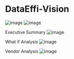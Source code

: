# DataEffi-Vision


![image](https://github.com/AbdullahSalman237/DataEffi-Vision/assets/95604914/2b0498cf-a86b-47fd-ac6b-0f3dd7163bbb)
![image](https://github.com/AbdullahSalman237/DataEffi-Vision/assets/95604914/67432fc9-a69d-45a3-aa29-734b6d23355e)

Executive Summary
![image](https://github.com/AbdullahSalman237/DataEffi-Vision/assets/95604914/d1094ab5-c496-4a1e-a3f5-b98d6f90a3ef)

What if Analysis
![image](https://github.com/AbdullahSalman237/DataEffi-Vision/assets/95604914/bf873c29-8937-4249-89f3-da846cb4dc09)

Vendor Analysis
![image](https://github.com/AbdullahSalman237/DataEffi-Vision/assets/95604914/7c5ffbb1-58a7-4da2-9544-9428fbfab65d)

